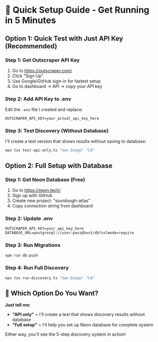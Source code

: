 # 🚀 Quick Setup Guide - Get Running in 5 Minutes

## Option 1: Quick Test with Just API Key (Recommended)

### Step 1: Get Outscraper API Key
1. Go to https://outscraper.com/
2. Click "Sign Up" 
3. Use Google/GitHub sign-in for fastest setup
4. Go to dashboard → API → copy your API key

### Step 2: Add API Key to .env
Edit the `.env` file I created and replace:
```
OUTSCRAPER_API_KEY=your_actual_api_key_here
```

### Step 3: Test Discovery (Without Database)
I'll create a test version that shows results without saving to database:

```bash
npx tsx test-api-only.ts "San Diego" "CA"
```

## Option 2: Full Setup with Database

### Step 1: Get Neon Database (Free)
1. Go to https://neon.tech/
2. Sign up with GitHub
3. Create new project: "sourdough-atlas" 
4. Copy connection string from dashboard

### Step 2: Update .env
```
OUTSCRAPER_API_KEY=your_api_key_here
DATABASE_URL=postgresql://user:pass@host/db?sslmode=require
```

### Step 3: Run Migrations
```bash
npm run db:push
```

### Step 4: Run Full Discovery
```bash
npx tsx run-discovery.ts "San Diego" "CA"
```

## 🎯 Which Option Do You Want?

**Just tell me:**
- **"API only"** = I'll create a test that shows discovery results without database
- **"Full setup"** = I'll help you set up Neon database for complete system

Either way, you'll see the 5-step discovery system in action!